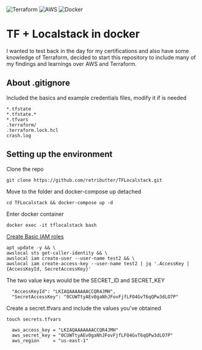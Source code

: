 ![Terraform](https://img.shields.io/badge/terraform-%235835CC.svg?style=for-the-badge&logo=terraform&logoColor=white)
![AWS](https://img.shields.io/badge/AWS-%23FF9900.svg?style=for-the-badge&logo=amazon-aws&logoColor=white)
![Docker](https://img.shields.io/badge/docker-%230db7ed.svg?style=for-the-badge&logo=docker&logoColor=white)

# TF + Localstack in docker

I wanted to test back in the day for my certifications and also have some knowledge of Terraform,
decided to start this repository to include many of my findings and learnings over AWS and Terraform.
## About .gitignore
Included the basics and example credentials files, modify it if is needed
```
*.tfstate
*.tfstate.*
*.tfvars
.terraform/
.terraform.lock.hcl
crash.log
```
## Setting up the environment
Clone the repo
```
git clone https://github.com/retributter/TFLocalstack.git
```
Move to the folder and docker-compose up detached
```
cd TFLocalstack && docker-compose up -d
```
Enter docker container 
```
docker exec -it tflocalstack bash
```
[Create Basic IAM roles](https://docs.localstack.cloud/user-guide/aws/iam/)
```
apt update -y && \
awslocal sts get-caller-identity && \
awslocal iam create-user --user-name test2 && \
awslocal iam create-access-key --user-name test2 | jq '.AccessKey | {AccessKeyId, SecretAccessKey}'
```
The two value keys would be the SECRET_ID and SECRET_KEY
```
  "AccessKeyId": "LKIAQAAAAAAACCQR4JMH",
  "SecretAccessKey": "0CUWTtyAEv0gaNhJFovFjfLFO4GvT6qQPw3dLO7P"
```
Create a secret.tfvars and include the values you've obtained
```
touch secrets.tfvars
```
```
  aws_access_key = "LKIAQAAAAAAACCQR4JMH"
  aws_secret_key = "0CUWTtyAEv0gaNhJFovFjfLFO4GvT6qQPw3dLO7P"
  aws_region     = "us-east-1"
```
